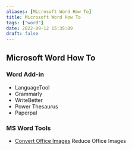 ```yaml
---
aliases: [Microsoft Word How To]
title: Microsoft Word How To
tags: ["word"]
date: 2022-09-12 15:35:09
draft: false
---
```


## Microsoft Word How To

### Word Add-in

- LanguageTool
- Grammarly
- WriteBetter
- Power Thesaurus
- Paperpal

### MS Word Tools

- [Convert Office Images](https://convert-office.pics/) Reduce Office Images
